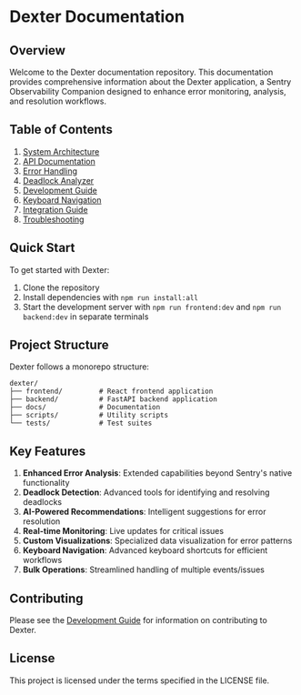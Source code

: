 # Dexter Documentation

## Overview

Welcome to the Dexter documentation repository. This documentation provides comprehensive information about the Dexter application, a Sentry Observability Companion designed to enhance error monitoring, analysis, and resolution workflows.

## Table of Contents

1. [System Architecture](./SYSTEM_ARCHITECTURE.md)
2. [API Documentation](./API_DOCUMENTATION.md)
3. [Error Handling](./ERROR_HANDLING.md)
4. [Deadlock Analyzer](./DEADLOCK_ANALYZER.md)
5. [Development Guide](./DEVELOPMENT_GUIDE.md)
6. [Keyboard Navigation](./KEYBOARD_NAVIGATION.md)
7. [Integration Guide](./INTEGRATION_GUIDE.md)
8. [Troubleshooting](./TROUBLESHOOTING.md)

## Quick Start

To get started with Dexter:

1. Clone the repository
2. Install dependencies with `npm run install:all`
3. Start the development server with `npm run frontend:dev` and `npm run backend:dev` in separate terminals

## Project Structure

Dexter follows a monorepo structure:

```
dexter/
├── frontend/         # React frontend application
├── backend/          # FastAPI backend application
├── docs/             # Documentation
├── scripts/          # Utility scripts
└── tests/            # Test suites
```

## Key Features

1. **Enhanced Error Analysis**: Extended capabilities beyond Sentry's native functionality
2. **Deadlock Detection**: Advanced tools for identifying and resolving deadlocks
3. **AI-Powered Recommendations**: Intelligent suggestions for error resolution
4. **Real-time Monitoring**: Live updates for critical issues
5. **Custom Visualizations**: Specialized data visualization for error patterns
6. **Keyboard Navigation**: Advanced keyboard shortcuts for efficient workflows
7. **Bulk Operations**: Streamlined handling of multiple events/issues

## Contributing

Please see the [Development Guide](./DEVELOPMENT_GUIDE.md) for information on contributing to Dexter.

## License

This project is licensed under the terms specified in the LICENSE file.

